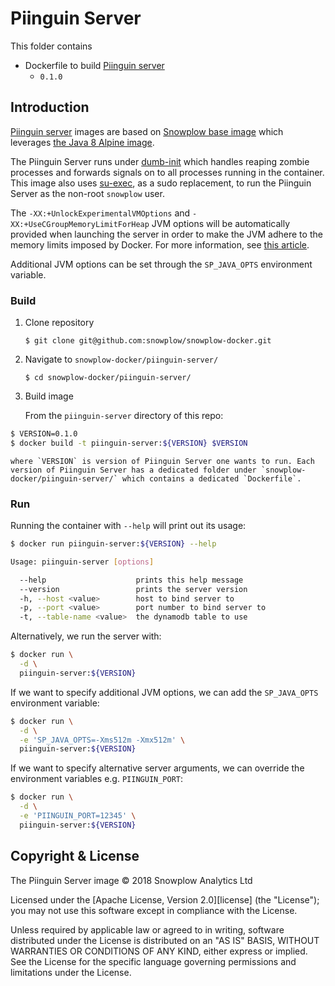 # Piinguin Server

This folder contains

* Dockerfile to build [Piinguin server][piinguin-server]
  * `0.1.0`

## Introduction

[Piinguin server][piinguin-server] images are based on [Snowplow base image][base-image] which leverages [the Java 8 Alpine image][alpine-image].

The Piinguin Server runs under [dumb-init][dumb-init] which handles reaping zombie processes
and forwards signals on to all processes running in the container. This image also uses
[su-exec][su-exec], as a sudo replacement, to run the Piinguin Server as the non-root `snowplow` user.

The `-XX:+UnlockExperimentalVMOptions` and `-XX:+UseCGroupMemoryLimitForHeap` JVM options will be
automatically provided when launching the server in order to make the JVM adhere to the memory
limits imposed by Docker. For more information, see [this article][jvm-docker-article].

Additional JVM options can be set through the `SP_JAVA_OPTS` environment variable.

### Build

1) Clone repository

    `$ git clone git@github.com:snowplow/snowplow-docker.git`

2) Navigate to `snowplow-docker/piinguin-server/`

    `$ cd snowplow-docker/piinguin-server/`

3) Build image

    From the `piinguin-server` directory of this repo:
```bash
$ VERSION=0.1.0
$ docker build -t piinguin-server:${VERSION} $VERSION
```
    where `VERSION` is version of Piinguin Server one wants to run. Each version of Piinguin Server has a dedicated folder under `snowplow-docker/piinguin-server/` which contains a dedicated `Dockerfile`.

### Run

Running the container with `--help` will print out its usage:

```bash
$ docker run piinguin-server:${VERSION} --help

Usage: piinguin-server [options]

  --help                    prints this help message
  --version                 prints the server version
  -h, --host <value>        host to bind server to
  -p, --port <value>        port number to bind server to
  -t, --table-name <value>  the dynamodb table to use
```

Alternatively, we run the server with:

```bash
$ docker run \
  -d \
  piinguin-server:${VERSION}
```

If we want to specify additional JVM options, we can add the `SP_JAVA_OPTS` environment variable:

```bash
$ docker run \
  -d \
  -e 'SP_JAVA_OPTS=-Xms512m -Xmx512m' \
  piinguin-server:${VERSION}
```

If we want to specify alternative server arguments, we can override the environment variables e.g. `PIINGUIN_PORT`:

```bash
$ docker run \
  -d \
  -e 'PIINGUIN_PORT=12345' \
  piinguin-server:${VERSION}
```

## Copyright & License

The Piinguin Server image &copy; 2018 Snowplow Analytics Ltd

Licensed under the [Apache License, Version 2.0][license] (the "License");
you may not use this software except in compliance with the License.

Unless required by applicable law or agreed to in writing, software
distributed under the License is distributed on an "AS IS" BASIS,
WITHOUT WARRANTIES OR CONDITIONS OF ANY KIND, either express or implied.
See the License for the specific language governing permissions and
limitations under the License.


[base-image]: https://github.com/snowplow/snowplow-docker/tree/master/base
[piinguin-server]: https://github.com/snowplow-incubator/piinguin
[alpine-image]: https://github.com/docker-library/openjdk/blob/master/8-jre/alpine/Dockerfile
[dumb-init]: https://github.com/Yelp/dumb-init
[su-exec]: https://github.com/ncopa/su-exec
[jvm-docker-article]: https://blogs.oracle.com/java-platform-group/java-se-support-for-docker-cpu-and-memory-limits
